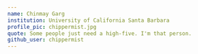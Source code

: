 ```yaml
---
name: Chinmay Garg
institution: University of California Santa Barbara
profile_pic: chippermist.jpg
quote: Some people just need a high-five. I'm that person.
github_user: chippermist
---
```

